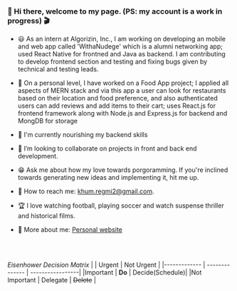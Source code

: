 
### 🌇 Hi there, welcome to my page. (PS: my account is a work in progress) 🎬
    

<!--
**khumRegmi/khumRegmi** is a ✨ _special_ ✨ repository because its `README.md` (this file) appears on your GitHub profile.

Here are some ideas to get you started:
-->
- 😃 As an intern at Algorizin, Inc., I am working on developing an mobile and web app called 'WithaNudege' which is a alumni networking app; used React Native for frontned and Java as backend. I am contributing to develop frontend section and testing and fixing bugs given by technical and testing leads.  

- 💬 On a personal level, I have worked on a Food App project; I applied all aspects of MERN stack and via this app a user can look for restaurants based on their location and food preference, and also authenticated users can add reviews and add items to their cart; uses React.js for frontend framework along with Node.js and Express.js for backend and MongDB for storage

- 📝 I'm currently nourishing my backend skills

- 👯 I’m looking to collaborate on projects in front and back end development.

- 😁 Ask me about how my love towards porgoramming. If you're inclined towards generating new ideas and implementing it, hit me up.

- 📧 How to reach me: khum.regmi2@gmail.com.

- 🏆 I love watching football, playing soccer and watch suspense thriller and historical films.

- 🔆 More about me: [Personal website](https://khum.algorizin.com/)

<br/>
<br/>

_Eisenhower Decision Matrix_
|              | Urgent           | Not Urgent       |
|------------- | --------------   | -----------------| 
|Important     |   **Do**         |  Decide(Schedule)|
|Not Important |  Delegate        |   ~~Delete~~     |


